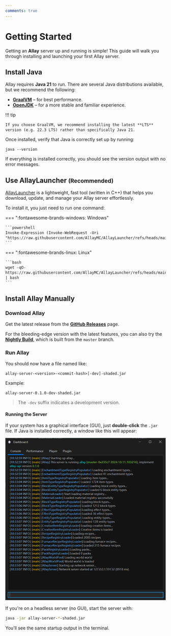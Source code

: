 ```yaml
---
comments: true
---
```


# Getting Started

Getting an **Allay** server up and running is simple!
This guide will walk you through installing and launching your first Allay server.

## Install Java

Allay requires **Java 21** to run. There are several Java distributions available, but we recommend the following:

- [**GraalVM**](https://www.graalvm.org/) – for best performance.
- [**OpenJDK**](https://adoptium.net/) – for a more stable and familiar experience.

!!! tip

    If you choose GraalVM, we recommend installing the latest **LTS** version (e.g. 22.3 LTS) rather than specifically Java 21.

Once installed, verify that Java is correctly set up by running:

```shell
java --version
```

If everything is installed correctly, you should see the version output with no error messages.

## Use AllayLauncher <small>(Recommended)</small>

[AllayLauncher](https://github.com/AllayMC/AllayLauncher) is a lightweight, fast tool (written in C++) that helps you
download, update, and manage your Allay server effortlessly.

To install it, you just need to run one command:

=== ":fontawesome-brands-windows: Windows"

    ```powershell
    Invoke-Expression (Invoke-WebRequest -Uri "https://raw.githubusercontent.com/AllayMC/AllayLauncher/refs/heads/main/scripts/install_windows.ps1").Content
    ```

=== ":fontawesome-brands-linux: Linux"

    ```bash
    wget -qO- https://raw.githubusercontent.com/AllayMC/AllayLauncher/refs/heads/main/scripts/install_linux.sh | bash
    ```

## Install Allay Manually

### Download Allay

Get the latest release from the [**GitHub Releases**](https://github.com/AllayMC/Allay/releases/latest) page.

For the bleeding-edge version with the latest features, you can also try the
[**Nightly Build**](https://github.com/AllayMC/Allay/releases/tag/nightly), which is built from the `master` branch.

### Run Allay

You should now have a file named like:

```
allay-server-<version>-<commit-hash>[-dev]-shaded.jar
```

Example:

```
allay-server-0.1.0-dev-shaded.jar
```

> The `-dev` suffix indicates a development version.

#### Running the Server

If your system has a graphical interface (GUI), just **double-click** the `.jar` file.
If Java is installed correctly, a window like this will appear:

![installation-p1.png](installation-p1.png)

If you're on a headless server (no GUI), start the server with:

```bash
java -jar allay-server-*-shaded.jar
```

You’ll see the same startup output in the terminal.